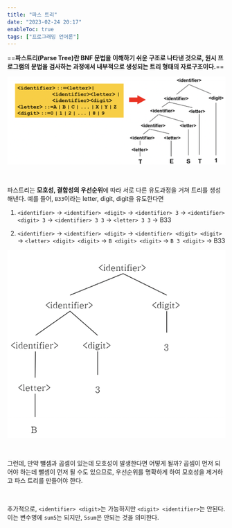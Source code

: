 ```yaml
---
title: "파스 트리"
date: "2023-02-24 20:17"
enableToc: true
tags: ["프로그래밍 언어론"]
---
```


==**파스트리(Parse Tree)란 BNF 문법을 이해하기 쉬운 구조로 나타낸 것으로, 원시 프로그램의 문법을 검사하는 과정에서 내부적으로 생성되는 트리 형태의 자료구조이다.**== 

![](brain/image/ParseTree-1.png)

<br>

파스트리는 **모호성, 결합성의 우선순위**에 따라 서로 다른 유도과정을 거쳐 트리를 생성해낸다. 예를 들어, `B33`이라는 letter, digit, digit을 유도한다면

1. `<identifier>` → `<identifier> <digit>` → `<identifier> 3` → `<identifier> <digit> 3` → `<identifier> 3 3` → `<letter> 3 3` → B33

2. `<identifier>` → `<identifier> <digit>` → `<identifier> <digit> <digit>` → `<letter> <digit> <digit>` → `B <digit> <digit>` → `B 3 <digit>` → B33

![](brain/image/ParseTree-2.png)

<br>

그런데, 만약 뺼셈과 곱셈이 있는데 모호성이 발생한다면 어떻게 될까? 곱셈이 먼저 되어야 하는데 뺄셈이 먼저 될 수도 있으므로, 우선순위를 명확하게 하여 모호성을 제거하고 파스 트리를 만들어야 한다.

<br>

추가적으로, `<identifier> <digit>`는 가능하지만 `<digit> <identifier>`는 안된다. 이는 변수명에 `sum5`는 되지만, `5sum`은 안되는 것을 의미한다.